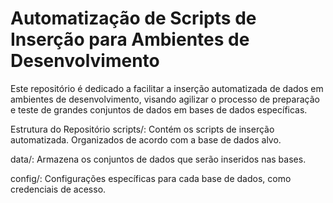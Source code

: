 # Automatização de Scripts de Inserção para Ambientes de Desenvolvimento

Este repositório é dedicado a facilitar a inserção automatizada de dados em ambientes de desenvolvimento, visando agilizar o processo de preparação e teste de grandes conjuntos de dados em bases de dados específicas.

Estrutura do Repositório
scripts/: Contém os scripts de inserção automatizada. Organizados de acordo com a base de dados alvo.

data/: Armazena os conjuntos de dados que serão inseridos nas bases.

config/: Configurações específicas para cada base de dados, como credenciais de acesso.
